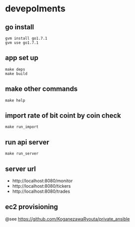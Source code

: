 # devepolments
## go install

```
gvm install go1.7.1
gvm use go1.7.1
```

## app set up
```
make deps
make build
```

## make other commands
```
make help
```

## import rate of bit coint by coin check
```
make run_import
```

## run api server
```
make run_server
```

##  server url

* http://localhost:8080/monitor
* http://localhost:8080/tickers
* http://localhost:8080/trades

## ec2 provisioning
@see https://github.com/KoganezawaRyouta/private_ansible
